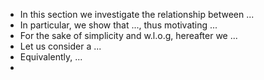 * In this section we investigate the relationship between ...
* In particular, we show that ..., thus motivating ...
* For the sake of simplicity and w.l.o.g, hereafter we ...
* Let us consider a ...
* Equivalently, ...
* 

